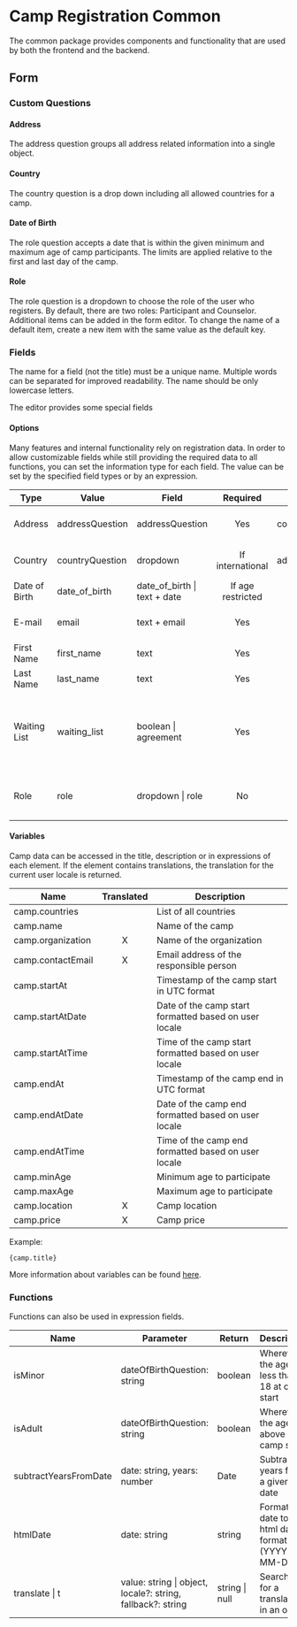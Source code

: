 # Camp Registration Common

The common package provides components and functionality that are used by both the frontend and the backend.

## Form

### Custom Questions

#### Address

The address question groups all address related information into a single object.

#### Country

The country question is a drop down including all allowed countries for a camp.

#### Date of Birth

The role question accepts a date that is within the given minimum and maximum age of camp participants.
The limits are applied relative to the first and last day of the camp.

#### Role

The role question is a dropdown to choose the role of the user who registers.
By default, there are two roles: Participant and Counselor.
Additional items can be added in the form editor.
To change the name of a default item, create a new item with the same value as the default key.

### Fields

The name for a field (not the title) must be a unique name. Multiple words can be separated for improved readability.
The name should be only lowercase letters.

The editor provides some special fields

#### Options

Many features and internal functionality rely on registration data.
In order to allow customizable fields while still providing the required data to all functions, you can set the
information type for each field.
The value can be set by the specified field types or by an expression.

| Type          | Value           | Field                        |     Required      | Alternative     | Description                                                                               |
|---------------|-----------------|------------------------------|:-----------------:|-----------------|-------------------------------------------------------------------------------------------|
| Address       | addressQuestion | addressQuestion              |        Yes        | countryQuestion | The countryQuestion of the person                                                         |
| Country       | countryQuestion | dropdown                     | If international  | addressQuestion | The countryQuestion of the person                                                         |
| Date of Birth | date_of_birth   | date_of_birth \| text + date | If age restricted |                 | The date of birth of the person                                                           |
| E-mail        | email           | text + email                 |        Yes        |                 | The primary email of the person                                                           |
| First Name    | first_name      | text                         |        Yes        |                 | The persons first name                                                                    |
| Last Name     | last_name       | text                         |        Yes        |                 | The persons family name                                                                   |
| Waiting List  | waiting_list    | boolean \| agreement         |        Yes        |                 | The user confirms that the camp is full and the registration is added to the waiting list |
| Role          | role            | dropdown \| role             |        No         |                 | The role of the person. The default is participant.                                       |

#### Variables

Camp data can be accessed in the title, description or in expressions of each element.
If the element contains translations, the translation for the current user locale is returned.

| Name              | Translated | Description                                           |
|-------------------|:----------:|-------------------------------------------------------|
| camp.countries    |            | List of all countries                                 |
| camp.name         |            | Name of the camp                                      |
| camp.organization |     X      | Name of the organization                              |
| camp.contactEmail |     X      | Email address of the responsible person               |
| camp.startAt      |            | Timestamp of the camp start in UTC format             |
| camp.startAtDate  |            | Date of the camp start formatted based on user locale |
| camp.startAtTime  |            | Time of the camp start formatted based on user locale |
| camp.endAt        |            | Timestamp of the camp end in UTC format               |
| camp.endAtDate    |            | Date of the camp end formatted based on user locale   |
| camp.endAtTime    |            | Time of the camp end formatted based on user locale   |
| camp.minAge       |            | Minimum age to participate                            |
| camp.maxAge       |            | Maximum age to participate                            |
| camp.location     |     X      | Camp location                                         |
| camp.price        |     X      | Camp price                                            |

Example:

```text
{camp.title}
```

More information about variables can be
found [here](https://surveyjs.io/form-library/documentation/design-survey/conditional-logic).

### Functions

Functions can also be used in expression fields.

| Name                  | Parameter                                                   | Return         | Description                                         |
|-----------------------|-------------------------------------------------------------|----------------|-----------------------------------------------------|
| isMinor               | dateOfBirthQuestion: string                                 | boolean        | Wherever the age is less than 18 at camp start      |
| isAdult               | dateOfBirthQuestion: string                                 | boolean        | Wherever the age above 18 at camp start             |
| subtractYearsFromDate | date: string, years: number                                 | Date           | Subtracts years from a given date                   |
| htmlDate              | date: string                                                | string         | Formats a date to the html date format (YYYY-MM-DD) |
| translate \| t        | value: string \| object, locale?: string, fallback?: string | string \| null | Searches for a translation in an object             |

